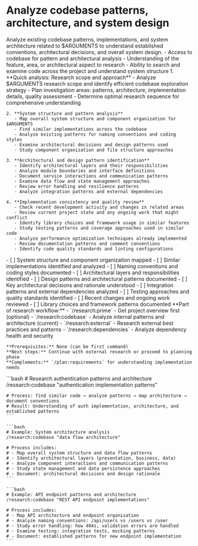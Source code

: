 # Analyze codebase patterns, architecture, and system design

<instructions>
  <context>
    Analyze existing codebase patterns, implementations, and system architecture related to $ARGUMENTS to understand established conventions, architectural decisions, and overall system design.
  </context>

  <requirements>
    - Access to codebase for pattern and architectural analysis
    - Understanding of the feature, area, or architectural aspect to research
    - Ability to search and examine code across the project and understand system structure
  </requirements>

  <execution>
    1. **Quick analysis: Research scope and approach**
       - Analyze $ARGUMENTS research scope and identify efficient codebase exploration strategy
       - Plan investigation areas: patterns, architecture, implementation details, quality assessment
       - Determine optimal research sequence for comprehensive understanding

    2. **System structure and pattern analysis**
       - Map overall system structure and component organization for $ARGUMENTS
       - Find similar implementations across the codebase
       - Analyze existing patterns for naming conventions and coding styles
       - Examine architectural decisions and design patterns used
       - Study component organization and file structure approaches

    3. **Architectural and design pattern identification**
       - Identify architectural layers and their responsibilities
       - Analyze module boundaries and interface definitions
       - Document service interactions and communication patterns
       - Examine data flow and state management approaches
       - Review error handling and resilience patterns
       - Analyze integration patterns and external dependencies

    4. **Implementation consistency and quality review**
       - Check recent development activity and changes in related areas
       - Review current project state and any ongoing work that might conflict
       - Identify library choices and framework usage in similar features
       - Study testing patterns and coverage approaches used in similar code
       - Analyze performance optimization techniques already implemented
       - Review documentation patterns and comment conventions
       - Identify code quality standards and linting configurations
  </execution>

  <validation>
    - [ ] System structure and component organization mapped
    - [ ] Similar implementations identified and analyzed
    - [ ] Naming conventions and coding styles documented
    - [ ] Architectural layers and responsibilities identified
    - [ ] Design patterns and architectural patterns documented
    - [ ] Key architectural decisions and rationale understood
    - [ ] Integration patterns and external dependencies analyzed
    - [ ] Testing approaches and quality standards identified
    - [ ] Recent changes and ongoing work reviewed
    - [ ] Library choices and framework patterns documented
  </validation>

  <workflow>
    **Part of research workflow:**
    - `/research:prime` - Get project overview first (optional)
    - `/research:codebase` - Analyze internal patterns and architecture (current)
    - `/research:external` - Research external best practices and patterns
    - `/research:dependencies` - Analyze dependency health and security

    **Prerequisites:** None (can be first command)
    **Next steps:** Continue with external research or proceed to planning phase
    **Complements:** `/plan:requirements` for understanding implementation needs
  </workflow>

  <examples>
    ```bash
    # Research authentication patterns and architecture
    /research:codebase "authentication implementation patterns"

    # Process: find similar code → analyze patterns → map architecture → document conventions
    # Result: Understanding of auth implementation, architecture, and established patterns
    ```

    ```bash
    # Example: System architecture analysis
    /research:codebase "data flow architecture"

    # Process includes:
    # - Map overall system structure and data flow patterns
    # - Identify architectural layers (presentation, business, data)
    # - Analyze component interactions and communication patterns
    # - Study state management and data persistence approaches
    # - Document: architectural decisions and design rationale
    ```

    ```bash
    # Example: API endpoint patterns and architecture
    /research:codebase "REST API endpoint implementations"

    # Process includes:
    # - Map API architecture and endpoint organization
    # - Analyze naming conventions: /api/users vs /users vs /user
    # - Study error handling: how 404s, validation errors are handled
    # - Examine testing: integration tests, mocking patterns
    # - Document: established patterns for new endpoint implementation
    ```

  </examples>
</instructions>
